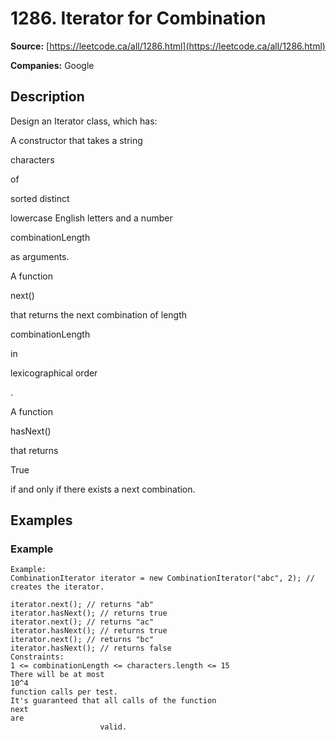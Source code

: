 # 1286. Iterator for Combination

**Source:** [https://leetcode.ca/all/1286.html](https://leetcode.ca/all/1286.html)

**Companies:** Google

## Description

Design an Iterator class, which has:

A constructor that takes a string

characters

of

sorted
                    distinct

lowercase English letters and a number

combinationLength

as arguments.

A function

next()

that returns the next combination of length

combinationLength

in

lexicographical order

.

A function

hasNext()

that returns

True

if and only if there
                    exists a next combination.

## Examples

### Example

```
Example:
CombinationIterator iterator = new CombinationIterator("abc", 2); // creates the iterator.

iterator.next(); // returns "ab"
iterator.hasNext(); // returns true
iterator.next(); // returns "ac"
iterator.hasNext(); // returns true
iterator.next(); // returns "bc"
iterator.hasNext(); // returns false
Constraints:
1 <= combinationLength <= characters.length <= 15
There will be at most
10^4
function calls per test.
It's guaranteed that all calls of the function
next
are
                    valid.
```

